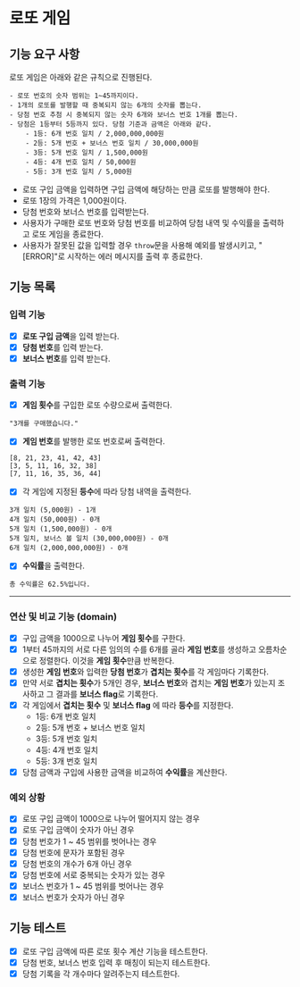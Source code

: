 # 로또 게임

## 기능 요구 사항

로또 게임은 아래와 같은 규칙으로 진행된다.

```
- 로또 번호의 숫자 범위는 1~45까지이다.
- 1개의 로또를 발행할 때 중복되지 않는 6개의 숫자를 뽑는다.
- 당첨 번호 추첨 시 중복되지 않는 숫자 6개와 보너스 번호 1개를 뽑는다.
- 당첨은 1등부터 5등까지 있다. 당첨 기준과 금액은 아래와 같다.
    - 1등: 6개 번호 일치 / 2,000,000,000원
    - 2등: 5개 번호 + 보너스 번호 일치 / 30,000,000원
    - 3등: 5개 번호 일치 / 1,500,000원
    - 4등: 4개 번호 일치 / 50,000원
    - 5등: 3개 번호 일치 / 5,000원
```

- 로또 구입 금액을 입력하면 구입 금액에 해당하는 만큼 로또를 발행해야 한다.
- 로또 1장의 가격은 1,000원이다.
- 당첨 번호와 보너스 번호를 입력받는다.
- 사용자가 구매한 로또 번호와 당첨 번호를 비교하여 당첨 내역 및 수익률을 출력하고 로또 게임을 종료한다.
- 사용자가 잘못된 값을 입력할 경우 `throw`문을 사용해 예외를 발생시키고, "[ERROR]"로 시작하는 에러 메시지를 출력 후 종료한다.

## 기능 목록

### 입력 기능
- [x] **로또 구입 금액**을 입력 받는다.
- [x] **당첨 번호**를 입력 받는다.
- [x] **보너스 번호**를 입력 받는다.

### 출력 기능
- [x] **게임 횟수**를 구입한 로또 수량으로써 출력한다.
```
"3개를 구매했습니다."
```
- [x] **게임 번호**를 발행한 로또 번호로써 출력한다. 
```
[8, 21, 23, 41, 42, 43]
[3, 5, 11, 16, 32, 38]
[7, 11, 16, 35, 36, 44]
```
- [x] 각 게임에 지정된 **등수**에 따라 당첨 내역을 출력한다. 
```
3개 일치 (5,000원) - 1개
4개 일치 (50,000원) - 0개
5개 일치 (1,500,000원) - 0개
5개 일치, 보너스 볼 일치 (30,000,000원) - 0개
6개 일치 (2,000,000,000원) - 0개
```
- [x] **수익률**을 출력한다.
```
총 수익률은 62.5%입니다.
```
* * *

### 연산 및 비교 기능 (domain)

- [x] 구입 금액을 1000으로 나누어 **게임 횟수**를 구한다.
- [x] 1부터 45까지의 서로 다른 임의의 수를 6개를 골라 **게임 번호**를 생성하고 오름차순으로 정렬한다. 이것을 **게임 횟수**만큼 반복한다.
- [x] 생성한 **게임 번호**와 입력한 **당첨 번호**가 **겹치는 횟수**를 각 게임마다 기록한다.
- [x] 만약 서로 **겹치는 횟수**가 5개인 경우, **보너스 번호**와 겹치는 **게임 번호**가 있는지 조사하고 그 결과를 **보너스 flag**로 기록한다.
- [x] 각 게임에서 **겹치는 횟수** 및 **보너스 flag** 에 따라 **등수**를 지정한다. 
    * 1등: 6개 번호 일치 
    * 2등: 5개 번호 + 보너스 번호 일치 
    * 3등: 5개 번호 일치 
    * 4등: 4개 번호 일치 
    * 5등: 3개 번호 일치 
- [x] 당첨 금액과 구입에 사용한 금액을 비교하여 **수익률**을 계산한다. 

### 예외 상황
- [x] 로또 구입 금액이 1000으로 나누어 떨어지지 않는 경우
- [x] 로또 구입 금액이 숫자가 아닌 경우
- [x] 당첨 번호가 1 ~ 45 범위를 벗어나는 경우
- [x] 당첨 번호에 문자가 포함된 경우
- [x] 당첨 번호의 개수가 6개 아닌 경우
- [x] 당첨 번호에 서로 중복되는 숫자가 있는 경우
- [x] 보너스 번호가 1 ~ 45 범위를 벗어나는 경우
- [x] 보너스 번호가 숫자가 아닌 경우

## 기능 테스트

- [x] 로또 구입 금액에 따른 로또 횟수 계산 기능을 테스트한다.
- [x] 당첨 번호, 보너스 번호 입력 후 매칭이 되는지 테스트한다.
- [x] 당첨 기록을 각 개수마다 알려주는지 테스트한다.